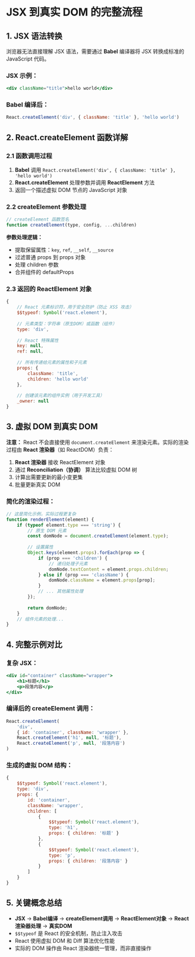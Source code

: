 # JSX 到真实 DOM 的完整流程

## 1. JSX 语法转换
浏览器无法直接理解 JSX 语法，需要通过 **Babel** 编译器将 JSX 转换成标准的 JavaScript 代码。

### JSX 示例：
```jsx
<div className="title">hello world</div>
```

### Babel 编译后：
```javascript
React.createElement('div', { className: 'title' }, 'hello world')
```

## 2. React.createElement 函数详解

### 2.1 函数调用过程
1. **Babel** 调用 `React.createElement('div', { className: 'title' }, 'hello world')`
2. **React.createElement** 处理参数并调用 **ReactElement** 方法
3. 返回一个描述虚拟 DOM 节点的 JavaScript 对象

### 2.2 createElement 参数处理
```javascript
// createElement 函数签名
function createElement(type, config, ...children)
```

**参数处理逻辑：**
- 提取保留属性：`key`, `ref`, `__self`, `__source`
- 过滤普通 props 到 props 对象
- 处理 children 参数
- 合并组件的 defaultProps

### 2.3 返回的 ReactElement 对象
```javascript
{
    // React 元素标识符，用于安全防护（防止 XSS 攻击）
    $$typeof: Symbol('react.element'),
    
    // 元素类型：字符串（原生DOM）或函数（组件）
    type: 'div',
    
    // React 特殊属性
    key: null,
    ref: null,
    
    // 所有传递给元素的属性和子元素
    props: {
        className: 'title',
        children: 'hello world'
    },
    
    // 创建该元素的组件实例（用于开发工具）
    _owner: null
}
```

## 3. 虚拟 DOM 到真实 DOM

**注意：** React 不会直接使用 `document.createElement` 来渲染元素。实际的渲染过程由 **React 渲染器**（如 ReactDOM）负责：

1. **React 渲染器** 接收 ReactElement 对象
2. 通过 **Reconciliation（协调）** 算法比较虚拟 DOM 树
3. 计算出需要更新的最小变更集
4. 批量更新真实 DOM

### 简化的渲染过程：
```javascript
// 这是简化示例，实际过程更复杂
function renderElement(element) {
    if (typeof element.type === 'string') {
        // 原生 DOM 元素
        const domNode = document.createElement(element.type);
        
        // 设置属性
        Object.keys(element.props).forEach(prop => {
            if (prop === 'children') {
                // 递归处理子元素
                domNode.textContent = element.props.children;
            } else if (prop === 'className') {
                domNode.className = element.props[prop];
            }
            // ... 其他属性处理
        });
        
        return domNode;
    }
    // 组件元素的处理...
}
```

## 4. 完整示例对比

### 复杂 JSX：
```jsx
<div id="container" className="wrapper">
    <h1>标题</h1>
    <p>段落内容</p>
</div>
```

### 编译后的 createElement 调用：
```javascript
React.createElement(
    'div',
    { id: 'container', className: 'wrapper' },
    React.createElement('h1', null, '标题'),
    React.createElement('p', null, '段落内容')
)
```

### 生成的虚拟 DOM 结构：
```javascript
{
    $$typeof: Symbol('react.element'),
    type: 'div',
    props: {
        id: 'container',
        className: 'wrapper',
        children: [
            {
                $$typeof: Symbol('react.element'),
                type: 'h1',
                props: { children: '标题' }
            },
            {
                $$typeof: Symbol('react.element'),
                type: 'p',
                props: { children: '段落内容' }
            }
        ]
    }
}
```

## 5. 关键概念总结

- **JSX** → **Babel编译** → **createElement调用** → **ReactElement对象** → **React渲染器处理** → **真实DOM**
- `$$typeof` 是 React 的安全机制，防止注入攻击
- React 使用虚拟 DOM 和 Diff 算法优化性能
- 实际的 DOM 操作由 React 渲染器统一管理，而非直接操作
